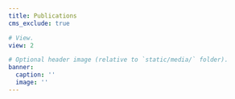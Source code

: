 ```yaml
---
title: Publications
cms_exclude: true

# View.
view: 2

# Optional header image (relative to `static/media/` folder).
banner:
  caption: ''
  image: ''
---
```

